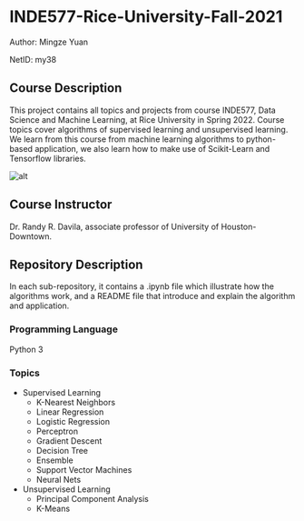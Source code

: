 # INDE577-Rice-University-Fall-2021
Author: Mingze Yuan

NetID: my38

## Course Description
This project contains all topics and projects from course INDE577, Data Science and Machine Learning, at Rice University in Spring 2022. Course topics cover algorithms of supervised learning and unsupervised learning. We learn from this course from machine learning algorithms to python-based application, we also learn how to make use of Scikit-Learn and Tensorflow libraries.

![alt](https://i.ibb.co/Pj9YT8w/ml-ds-algos.jpg)

## Course Instructor
Dr. Randy R. Davila, associate professor of University of Houston-Downtown.

## Repository Description
In each sub-repository, it contains a .ipynb file which illustrate how the algorithms work, and a README file that introduce and explain the algorithm and application.
### Programming Language
Python 3
### Topics
* Supervised Learning
  * K-Nearest Neighbors
  * Linear Regression
  * Logistic Regression
  * Perceptron
  * Gradient Descent
  * Decision Tree
  * Ensemble 
  * Support Vector Machines
  * Neural Nets
* Unsupervised Learning
  * Principal Component Analysis
  * K-Means




